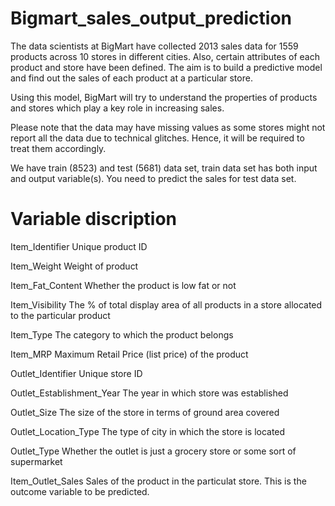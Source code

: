 # Bigmart_sales_output_prediction

The data scientists at BigMart have collected 2013 sales data for 1559 products across 10 stores in different cities. Also, certain attributes of each product and store have been defined. The aim is to build a predictive model and find out the sales of each product at a particular store.

Using this model, BigMart will try to understand the properties of products and stores which play a key role in increasing sales.

Please note that the data may have missing values as some stores might not report all the data due to technical glitches. Hence, it will be required to treat them accordingly.

We have train (8523) and test (5681) data set, train data set has both input and output variable(s). You need to predict the sales for test data set.

# Variable discription

Item_Identifier Unique product ID

Item_Weight Weight of product

Item_Fat_Content Whether the product is low fat or not

Item_Visibility The % of total display area of all products in a store allocated to the particular product

Item_Type The category to which the product belongs

Item_MRP Maximum Retail Price (list price) of the product

Outlet_Identifier Unique store ID

Outlet_Establishment_Year The year in which store was established

Outlet_Size The size of the store in terms of ground area covered

Outlet_Location_Type The type of city in which the store is located

Outlet_Type Whether the outlet is just a grocery store or some sort of supermarket

Item_Outlet_Sales Sales of the product in the particulat store. This is the outcome variable to be predicted.
